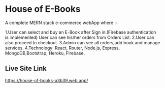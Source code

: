 # House of E-Books

A complete MERN stack e-commerce webApp where :-

1.User can select and buy an E-Book after Sign in.(Firebase authentication is implemented) User can see his/her orders from Orders List.
2.User can also proceed to checkout.
3.Admin can see all orders,add book and manage services.
4.Technology: React, Router, Node.js, Express, MongoDB,Bootstrap, Heroku, Firebase. 

## Live Site Link

https://house-of-books-a3b39.web.app/

